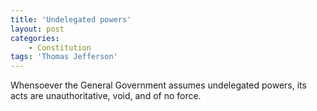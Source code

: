 ```yaml
---
title: 'Undelegated powers'
layout: post
categories:
    - Constitution
tags: 'Thomas Jefferson'
---
```


Whensoever the General Government assumes undelegated powers, its acts are unauthoritative, void, and of no force.
